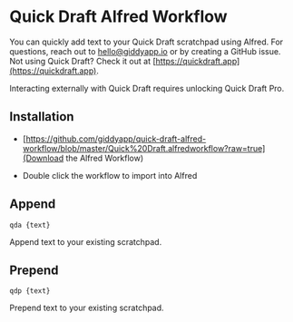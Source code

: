 # Quick Draft Alfred Workflow

You can quickly add text to your Quick Draft scratchpad using Alfred. For questions, reach out to [hello@giddyapp.io](mailto:hello@giddyapp.io) or by creating a GitHub issue. Not using Quick Draft? Check it out at [https://quickdraft.app](https://quickdraft.app).

Interacting externally with Quick Draft requires unlocking Quick Draft Pro. 

## Installation

- [https://github.com/giddyapp/quick-draft-alfred-workflow/blob/master/Quick%20Draft.alfredworkflow?raw=true](Download the Alfred Workflow)

- Double click the workflow to import into Alfred

## Append

`qda {text}`

Append text to your existing scratchpad.

## Prepend

`qdp {text}` 

Prepend text to your existing scratchpad.

